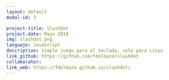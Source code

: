 ```yaml
---
layout: default
modal-id: 3

project-title: SlashDot
project-date: Mayo 2018
img: slashdot.png
languaje: JavaScript
description: Simple juego para el teclado, solo para Linux
link_github: https://github.com/fdelmazo/slashdot
collaborator:
link_web: https://fdelmazo.github.io/slashdot/
---
```

